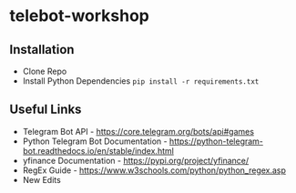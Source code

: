 # telebot-workshop

## Installation
* Clone Repo
* Install Python Dependencies `pip install -r requirements.txt`

## Useful Links
* Telegram Bot API - https://core.telegram.org/bots/api#games
* Python Telegram Bot Documentation - https://python-telegram-bot.readthedocs.io/en/stable/index.html 
* yfinance Documentation - https://pypi.org/project/yfinance/ 
* RegEx Guide - https://www.w3schools.com/python/python_regex.asp
* New Edits